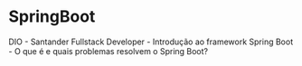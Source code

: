 # SpringBoot
 DIO - Santander Fullstack Developer - Introdução ao framework Spring Boot - O que é e quais problemas resolvem o Spring Boot?

